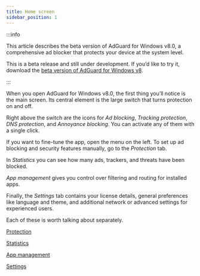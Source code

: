 ```yaml
---
title: Home screen
sidebar_position: 1
---
```


:::info

This article describes the beta version of AdGuard for Windows v8.0, a comprehensive ad blocker that protects your device at the system level.

This is a beta release and still under development. If you’d like to try it, download the [beta version of AdGuard for Windows v8](https://agrd.io/adguard_for_windows_8_beta).

:::

When you open AdGuard for Windows v8.0, the first thing you’ll notice is the main screen. Its central element is the large switch that turns protection on and off.

Right above the switch are the icons for *Ad blocking*, *Tracking protection*, *DNS protection*, and *Annoyance blocking*. You can activate any of them with a single click.

If you want to fine-tune the app, open the menu on the left. To set up ad blocking and security features manually, go to the *Protection* tab.

In *Statistics* you can see how many ads, trackers, and threats have been blocked.

*App management* gives you control over filtering and routing for installed apps.

Finally, the *Settings* tab contains your license details, general preferences like language and theme, and additional network or advanced settings for experienced users.

Each of these is worth talking about separately.

[Protection](protection/)

[Statistics](statistics/)

[App management](app-management/)

[Settings](settings/)
